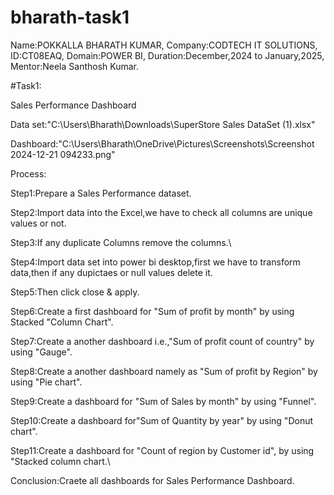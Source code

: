# bharath-task1 
Name:POKKALLA BHARATH KUMAR,
Company:CODTECH IT SOLUTIONS,
ID:CT08EAQ,
Domain:POWER BI,
Duration:December,2024 to January,2025,
Mentor:Neela Santhosh Kumar.


#Task1:


Sales Performance Dashboard

Data set:"C:\Users\Bharath\Downloads\SuperStore Sales DataSet (1).xlsx"

Dashboard:"C:\Users\Bharath\OneDrive\Pictures\Screenshots\Screenshot 2024-12-21 094233.png"

Process:

Step1:Prepare a Sales Performance dataset.

Step2:Import data into the Excel,we have to check all columns are unique values or not.

Step3:If any duplicate Columns remove the columns.\

Step4:Import data set into power bi desktop,first we have to transform  data,then if any dupictaes or null values delete it.

Step5:Then click close & apply.

Step6:Create a first dashboard for "Sum of profit by month" by using Stacked "Column Chart".

Step7:Create a another dashboard i.e.,"Sum of profit count of country" by using "Gauge".

Step8:Create a another dashboard namely as "Sum of profit by Region" by using "Pie chart".

Step9:Create a dashboard for "Sum of Sales by month" by using "Funnel".

Step10:Create a dashboard for"Sum of Quantity by year" by using "Donut chart".

Step11:Create a dashboard for "Count of region by Customer id", by using "Stacked column chart.\


Conclusion:Craete all dashboards for Sales Performance Dashboard.

